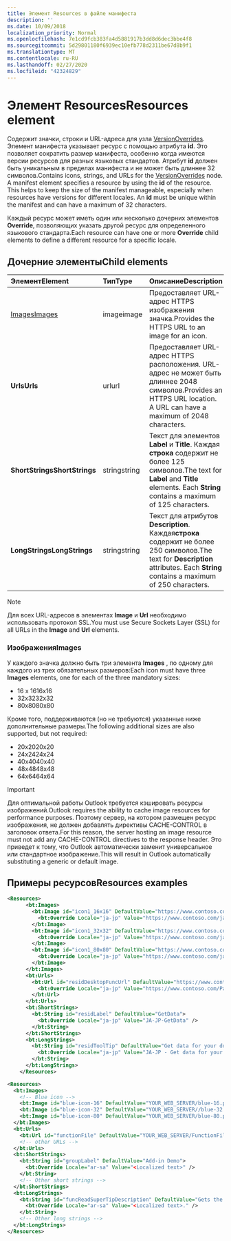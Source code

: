 ```yaml
---
title: Элемент Resources в файле манифеста
description: ''
ms.date: 10/09/2018
localization_priority: Normal
ms.openlocfilehash: 7e1cd9fcb383fa4d5881917b3dd8d6dec3bbe4f8
ms.sourcegitcommit: 5d29801180f6939ec10efb778d2311be67d8b9f1
ms.translationtype: MT
ms.contentlocale: ru-RU
ms.lasthandoff: 02/27/2020
ms.locfileid: "42324829"
---
```

# <a name="resources-element"></a><span data-ttu-id="55b77-102">Элемент Resources</span><span class="sxs-lookup"><span data-stu-id="55b77-102">Resources element</span></span>

<span data-ttu-id="55b77-p101">Содержит значки, строки и URL-адреса для узла [VersionOverrides](versionoverrides.md). Элемент манифеста указывает ресурс с помощью атрибута **id**. Это позволяет сократить размер манифеста, особенно когда имеются версии ресурсов для разных языковых стандартов. Атрибут **id** должен быть уникальным в пределах манифеста и не может быть длиннее 32 символов.</span><span class="sxs-lookup"><span data-stu-id="55b77-p101">Contains icons, strings, and URLs for the [VersionOverrides](versionoverrides.md) node. A manifest element specifies a resource by using the **id** of the resource. This helps to keep the size of the manifest manageable, especially when resources have versions for different locales. An **id** must be unique within the manifest and can have a maximum of 32 characters.</span></span>

<span data-ttu-id="55b77-107">Каждый ресурс может иметь один или несколько дочерних элементов **Override**, позволяющих указать другой ресурс для определенного языкового стандарта.</span><span class="sxs-lookup"><span data-stu-id="55b77-107">Each resource can have one or more **Override** child elements to define a different resource for a specific locale.</span></span>

## <a name="child-elements"></a><span data-ttu-id="55b77-108">Дочерние элементы</span><span class="sxs-lookup"><span data-stu-id="55b77-108">Child elements</span></span>

|  <span data-ttu-id="55b77-109">Элемент</span><span class="sxs-lookup"><span data-stu-id="55b77-109">Element</span></span> |  <span data-ttu-id="55b77-110">Тип</span><span class="sxs-lookup"><span data-stu-id="55b77-110">Type</span></span>  |  <span data-ttu-id="55b77-111">Описание</span><span class="sxs-lookup"><span data-stu-id="55b77-111">Description</span></span>  |
|:-----|:-----|:-----|
|  [<span data-ttu-id="55b77-112">Images</span><span class="sxs-lookup"><span data-stu-id="55b77-112">Images</span></span>](#images)            |  <span data-ttu-id="55b77-113">image</span><span class="sxs-lookup"><span data-stu-id="55b77-113">image</span></span>   |  <span data-ttu-id="55b77-114">Предоставляет URL-адрес HTTPS изображения значка.</span><span class="sxs-lookup"><span data-stu-id="55b77-114">Provides the HTTPS URL to an image for an icon.</span></span> |
|  <span data-ttu-id="55b77-115">**Urls**</span><span class="sxs-lookup"><span data-stu-id="55b77-115">**Urls**</span></span>                |  <span data-ttu-id="55b77-116">url</span><span class="sxs-lookup"><span data-stu-id="55b77-116">url</span></span>     |  <span data-ttu-id="55b77-p102">Предоставляет URL-адрес HTTPS расположения. URL-адрес не может быть длиннее 2048 символов.</span><span class="sxs-lookup"><span data-stu-id="55b77-p102">Provides an HTTPS URL location. A URL can have a maximum of 2048 characters.</span></span> |
|  <span data-ttu-id="55b77-119">**ShortStrings**</span><span class="sxs-lookup"><span data-stu-id="55b77-119">**ShortStrings**</span></span> |  <span data-ttu-id="55b77-120">string</span><span class="sxs-lookup"><span data-stu-id="55b77-120">string</span></span>  |  <span data-ttu-id="55b77-p103">Текст для элементов **Label** и **Title**. Каждая **строка** содержит не более 125 символов.</span><span class="sxs-lookup"><span data-stu-id="55b77-p103">The text for **Label** and **Title** elements. Each **String** contains a maximum of 125 characters.</span></span>|
|  <span data-ttu-id="55b77-123">**LongStrings**</span><span class="sxs-lookup"><span data-stu-id="55b77-123">**LongStrings**</span></span>  |  <span data-ttu-id="55b77-124">string</span><span class="sxs-lookup"><span data-stu-id="55b77-124">string</span></span>  | <span data-ttu-id="55b77-p104">Текст для атрибутов **Description**. Каждая**строка** содержит не более 250 символов.</span><span class="sxs-lookup"><span data-stu-id="55b77-p104">The text for **Description** attributes. Each **String** contains a maximum of 250 characters.</span></span>|

> [!NOTE]
> <span data-ttu-id="55b77-127">Для всех URL-адресов в элементах **Image** и **Url** необходимо использовать протокол SSL.</span><span class="sxs-lookup"><span data-stu-id="55b77-127">You must use Secure Sockets Layer (SSL) for all URLs in the **Image** and **Url** elements.</span></span>

### <a name="images"></a><span data-ttu-id="55b77-128">Изображения</span><span class="sxs-lookup"><span data-stu-id="55b77-128">Images</span></span>
<span data-ttu-id="55b77-129">У каждого значка должно быть три элемента **Images** , по одному для каждого из трех обязательных размеров:</span><span class="sxs-lookup"><span data-stu-id="55b77-129">Each icon must have three **Images** elements, one for each of the three mandatory sizes:</span></span>

- <span data-ttu-id="55b77-130">16 x 16</span><span class="sxs-lookup"><span data-stu-id="55b77-130">16x16</span></span>
- <span data-ttu-id="55b77-131">32x32</span><span class="sxs-lookup"><span data-stu-id="55b77-131">32x32</span></span>
- <span data-ttu-id="55b77-132">80x80</span><span class="sxs-lookup"><span data-stu-id="55b77-132">80x80</span></span>

<span data-ttu-id="55b77-133">Кроме того, поддерживаются (но не требуются) указанные ниже дополнительные размеры.</span><span class="sxs-lookup"><span data-stu-id="55b77-133">The following additional sizes are also supported, but not required:</span></span>

- <span data-ttu-id="55b77-134">20x20</span><span class="sxs-lookup"><span data-stu-id="55b77-134">20x20</span></span>
- <span data-ttu-id="55b77-135">24x24</span><span class="sxs-lookup"><span data-stu-id="55b77-135">24x24</span></span>
- <span data-ttu-id="55b77-136">40x40</span><span class="sxs-lookup"><span data-stu-id="55b77-136">40x40</span></span>
- <span data-ttu-id="55b77-137">48x48</span><span class="sxs-lookup"><span data-stu-id="55b77-137">48x48</span></span>
- <span data-ttu-id="55b77-138">64x64</span><span class="sxs-lookup"><span data-stu-id="55b77-138">64x64</span></span>

> [!IMPORTANT] 
> <span data-ttu-id="55b77-139">Для оптимальной работы Outlook требуется кэшировать ресурсы изображений.</span><span class="sxs-lookup"><span data-stu-id="55b77-139">Outlook requires the ability to cache image resources for performance purposes.</span></span> <span data-ttu-id="55b77-140">Поэтому сервер, на котором размещен ресурс изображения, не должен добавлять директивы CACHE-CONTROL в заголовок ответа.</span><span class="sxs-lookup"><span data-stu-id="55b77-140">For this reason, the server hosting an image resource must not add any CACHE-CONTROL directives to the response header.</span></span> <span data-ttu-id="55b77-141">Это приведет к тому, что Outlook автоматически заменит универсальное или стандартное изображение.</span><span class="sxs-lookup"><span data-stu-id="55b77-141">This will result in Outlook automatically substituting a generic or default image.</span></span>    

## <a name="resources-examples"></a><span data-ttu-id="55b77-142">Примеры ресурсов</span><span class="sxs-lookup"><span data-stu-id="55b77-142">Resources examples</span></span> 

```XML
<Resources>
      <bt:Images>
        <bt:Image id="icon1_16x16" DefaultValue="https://www.contoso.com/icon_default.png">
          <bt:Override Locale="ja-jp" Value="https://www.contoso.com/ja-jp16-icon_default.png" />
        </bt:Image>
        <bt:Image id="icon1_32x32" DefaultValue="https://www.contoso.com/icon_default.png">
          <bt:Override Locale="ja-jp" Value="https://www.contoso.com/ja-jp32-icon_default.png" />
        </bt:Image>
        <bt:Image id="icon1_80x80" DefaultValue="https://www.contoso.com/icon_default.png">
          <bt:Override Locale="ja-jp" Value="https://www.contoso.com/ja-jp80-icon_default.png" />
        </bt:Image>
      </bt:Images>
      <bt:Urls>
        <bt:Url id="residDesktopFuncUrl" DefaultValue="https://www.contoso.com/Pages/Home.aspx">
          <bt:Override Locale="ja-jp" Value="https://www.contoso.com/Pages/Home.aspx" />
        </bt:Url>
      </bt:Urls>
      <bt:ShortStrings>
        <bt:String id="residLabel" DefaultValue="GetData">
          <bt:Override Locale="ja-jp" Value="JA-JP-GetData" />
        </bt:String>
      </bt:ShortStrings>
      <bt:LongStrings>
        <bt:String id="residToolTip" DefaultValue="Get data for your document.">
          <bt:Override Locale="ja-jp" Value="JA-JP - Get data for your document." />
        </bt:String>
      </bt:LongStrings>
    </Resources>
```

```xml
<Resources>
  <bt:Images>
    <!-- Blue icon -->
    <bt:Image id="blue-icon-16" DefaultValue="YOUR_WEB_SERVER/blue-16.png"/>
    <bt:Image id="blue-icon-32" DefaultValue="YOUR_WEB_SERVER//blue-32.png"/>
    <bt:Image id="blue-icon-80" DefaultValue="YOUR_WEB_SERVER/blue-80.png"/>
  </bt:Images>
  <bt:Urls>
    <bt:Url id="functionFile" DefaultValue="YOUR_WEB_SERVER/FunctionFile/Functions.html"/>
    <!-- other URLs -->
  </bt:Urls>
  <bt:ShortStrings>
    <bt:String id="groupLabel" DefaultValue="Add-in Demo">
      <bt:Override Locale="ar-sa" Value="<Localized text>" />
    </bt:String>
    <!-- Other short strings -->
  </bt:ShortStrings>
  <bt:LongStrings>
    <bt:String id="funcReadSuperTipDescription" DefaultValue="Gets the subject of the message or appointment.">
      <bt:Override Locale="ar-sa" Value="<Localized text>." />
    </bt:String>
    <!-- Other long strings -->
  </bt:LongStrings>
</Resources>
```
